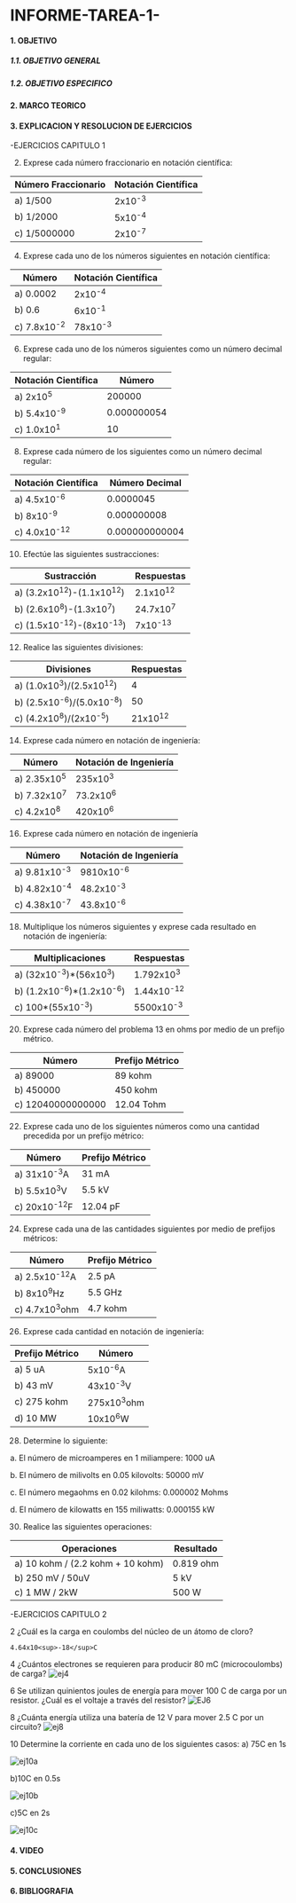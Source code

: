 # INFORME-TAREA-1-

#### 1. OBJETIVO
##### 1.1. OBJETIVO GENERAL
##### 1.2. OBJETIVO ESPECIFICO
#### 2. MARCO TEORICO
#### 3. EXPLICACION Y RESOLUCION DE EJERCICIOS
 -EJERCICIOS CAPITULO 1

2. Exprese cada número fraccionario en notación científica: 

| Número Fraccionario  | Notación Científica |
| ------------- | ------------- |
| a) 1/500  | 2x10<sup>-3</sup>  |
| b) 1/2000  | 5x10<sup>-4</sup>  |
| c) 1/5000000 | 2x10<sup>-7</sup>  |

4. Exprese cada uno de los números siguientes en notación científica:

| Número  | Notación Científica |
| ------------- | ------------- |
| a) 0.0002  | 2x10<sup>-4</sup>  |
| b) 0.6  | 6x10<sup>-1</sup>  |
| c) 7.8x10<sup>-2</sup>  | 78x10<sup>-3</sup>  |

6. Exprese cada uno de los números siguientes como un número decimal regular:

| Notación Científica  | Número |
| ------------- | ------------- |
| a) 2x10<sup>5</sup>  | 200000  |
| b) 5.4x10<sup>-9</sup>  | 0.000000054  |
| c) 1.0x10<sup>1</sup>  | 10  |

8. Exprese cada número de los siguientes como un número decimal regular:

| Notación Científica  | Número Decimal |
| ------------- | ------------- |
| a) 4.5x10<sup>-6</sup>  | 0.0000045  |
| b) 8x10<sup>-9</sup>  | 0.000000008  |
| c) 4.0x10<sup>-12</sup>  | 0.000000000004  |

10. Efectúe las siguientes sustracciones:

| Sustracción  | Respuestas |
| ------------- | ------------- |
| a) (3.2x10<sup>12</sup>)-(1.1x10<sup>12</sup>)  | 2.1x10<sup>12</sup>  |
| b) (2.6x10<sup>8</sup>)-(1.3x10<sup>7</sup>)  | 24.7x10<sup>7</sup>  |
| c) (1.5x10<sup>-12</sup>)-(8x10<sup>-13</sup>)  | 7x10<sup>-13</sup>  |

12. Realice las siguientes divisiones:

| Divisiones  | Respuestas |
| ------------- | ------------- |
| a) (1.0x10<sup>3</sup>)/(2.5x10<sup>12</sup>)  | 4  |
| b) (2.5x10<sup>-6</sup>)/(5.0x10<sup>-8</sup>)  | 50  |
| c) (4.2x10<sup>8</sup>)/(2x10<sup>-5</sup>)  | 21x10<sup>12</sup>  |

14. Exprese cada número en notación de ingeniería:

| Número  | Notación de Ingeniería |
| ------------- | ------------- |
| a) 2.35x10<sup>5</sup>  | 235x10<sup>3</sup>  |
| b) 7.32x10<sup>7</sup>  | 73.2x10<sup>6</sup>  |
| c) 4.2x10<sup>8</sup>  | 420x10<sup>6</sup>  |

16. Exprese cada número en notación de ingeniería

| Número  | Notación de Ingeniería |
| ------------- | ------------- |
| a) 9.81x10<sup>-3</sup>  | 9810x10<sup>-6</sup>  |
| b) 4.82x10<sup>-4</sup>  | 48.2x10<sup>-3</sup>  |
| c) 4.38x10<sup>-7</sup>  | 43.8x10<sup>-6</sup>  |

18. Multiplique los números siguientes y exprese cada resultado en notación de ingeniería:

| Multiplicaciones  | Respuestas |
| ------------- | ------------- |
| a) (32x10<sup>-3</sup>)*(56x10<sup>3</sup>)  | 1.792x10<sup>3</sup>  |
| b) (1.2x10<sup>-6</sup>)*(1.2x10<sup>-6</sup>)  | 1.44x10<sup>-12</sup>  |
| c) 100*(55x10<sup>-3</sup>)  | 5500x10<sup>-3</sup>  |


20. Exprese cada número del problema 13 en ohms por medio de un prefijo métrico.

| Número  | Prefijo Métrico |
| ------------- | ------------- |
| a) 89000  | 89 kohm  |
| b) 450000  | 450 kohm  |
| c) 12040000000000  | 12.04 Tohm  |

22. Exprese cada uno de los siguientes números como una cantidad precedida por un prefijo métrico:

| Número  | Prefijo Métrico |
| ------------- | ------------- |
| a) 31x10<sup>-3</sup>A  | 31 mA  |
| b) 5.5x10<sup>3</sup>V  | 5.5 kV  |
| c) 20x10<sup>-12</sup>F  | 12.04 pF  |

24. Exprese cada una de las cantidades siguientes por medio de prefijos métricos:

| Número  | Prefijo Métrico |
| ------------- | ------------- |
| a) 2.5x10<sup>-12</sup>A  | 2.5 pA  |
| b) 8x10<sup>9</sup>Hz  | 5.5 GHz  |
| c) 4.7x10<sup>3</sup>ohm  | 4.7 kohm  |

26. Exprese cada cantidad en notación de ingeniería:

| Prefijo Métrico  | Número |
| ------------- | ------------- |
| a) 5 uA  | 5x10<sup>-6</sup>A  |
| b) 43 mV  | 43x10<sup>-3</sup>V  |
| c) 275 kohm | 275x10<sup>3</sup>ohm  |
| d) 10 MW | 10x10<sup>6</sup>W  |

28. Determine lo siguiente:

a. El número de microamperes en 1 miliampere:
 1000 uA

b. El número de milivolts en 0.05 kilovolts:
 50000 mV

c. El número megaohms en 0.02 kilohms:
 0.000002 Mohms

d. El número de kilowatts en 155 miliwatts:
 0.000155 kW

30. Realice las siguientes operaciones:

| Operaciones  | Resultado |
| ------------- | ------------- |
| a) 10 kohm / (2.2 kohm + 10 kohm)  | 0.819 ohm  |
| b) 250 mV / 50uV  | 5 kV |
| c) 1 MW / 2kW | 500 W |

-EJERCICIOS CAPITULO 2

2 ¿Cuál es la carga en coulombs del núcleo de un átomo de cloro?

    4.64x10<sup>-18</sup>C

4 ¿Cuántos electrones se requieren para producir 80 mC (microcoulombs) de carga?
![ej4](https://user-images.githubusercontent.com/105374903/169193733-6a67f6f5-b6b1-45fa-b721-e340d383dc3c.jpg)


6 Se utilizan quinientos joules de energía para mover 100 C de carga por un resistor. ¿Cuál es el voltaje a través del resistor?
![EJ6](https://user-images.githubusercontent.com/105374903/169197077-3ea54949-a979-4b3c-a150-3c7c6c7d391e.jpg)


8 ¿Cuánta energía utiliza una batería de 12 V para mover 2.5 C por un circuito?
![ej8](https://user-images.githubusercontent.com/105374903/169196981-8bf489a1-e8a9-4bc1-aa6d-4cc98cb0cdb7.jpg)

10 Determine la corriente en cada uno de los siguientes casos:
a) 75C en 1s

![ej10a](https://user-images.githubusercontent.com/105374903/169197858-bffea66a-67c6-4830-b10c-1fa13c6bea78.jpg)

b)10C en 0.5s

![ej10b](https://user-images.githubusercontent.com/105374903/169197873-1c251867-3c00-4d74-8467-c95b6307f28c.jpg)

c)5C en 2s

![ej10c](https://user-images.githubusercontent.com/105374903/169197901-2f25a515-0f16-4941-bbc3-13deaadb5adc.jpg)

#### 4. VIDEO
#### 5. CONCLUSIONES
#### 6. BIBLIOGRAFIA
